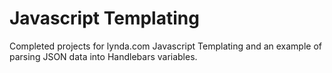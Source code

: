 # Javascript Templating

Completed projects for lynda.com Javascript Templating and an example of parsing JSON data into Handlebars variables.

